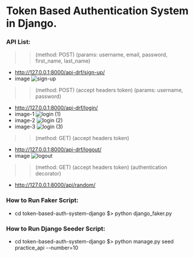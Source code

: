 # Token Based Authentication System in Django.

### API List:
>> (method: POST) (params: username, email, password, first_name, last_name)
* http://127.0.0.1:8000/api-drf/sign-up/
* image
![sign-up](https://user-images.githubusercontent.com/23103980/78637727-c57a2780-78cc-11ea-9873-350a8aac5262.PNG)

>> (method: POST) (accept headers token) (params: username, password)
* http://127.0.0.1:8000/api-drf/login/ 
* image-1
![login (1)](https://user-images.githubusercontent.com/23103980/78638072-72ed3b00-78cd-11ea-92c0-620b042dd1c7.PNG)
* image-2
![login (2)](https://user-images.githubusercontent.com/23103980/78638109-87313800-78cd-11ea-9051-f2526555522b.PNG)
* image-3
![login (3)](https://user-images.githubusercontent.com/23103980/78638119-8a2c2880-78cd-11ea-8d2a-47c77890e606.PNG)

>> (method: GET) (accept headers token)
* http://127.0.0.1:8000/api-drf/logout/ 
* image
![logout](https://user-images.githubusercontent.com/23103980/78638150-9dd78f00-78cd-11ea-908d-75b8a46798fb.PNG)

>> (method: GET) (accept headers token) (authentication decorator)
* http://127.0.0.1:8000/api/random/ 

### How to Run Faker Script:
* cd token-based-auth-system-django $> python django_faker.py

### How to Run Django Seeder Script:
* cd token-based-auth-system-django $> python manage.py seed practice_api --number=10
